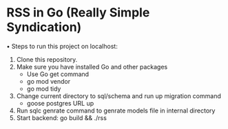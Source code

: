 ﻿# RSS in Go (Really Simple Syndication)

• Steps to run this project on localhost: <br />
1. Clone this repository.
2. Make sure you have installed Go and other packages
   - Use Go get <URL> command
   - go mod vendor
   - go mod tidy
4. Change current directory to sql/schema and run up migration command
   - goose postgres URL up
5. Run sqlc genrate command to genrate models file in internal directory
6. Start backend: go build && ./rss
